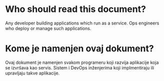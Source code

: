 Who should read this document?
==============================

Any developer building applications which run as a service.  Ops engineers who deploy or manage such applications.


Kome je namenjen ovaj dokument?
==============================

Ovaj dokument je namenjen svakom programeru koji razvija aplikacije koja se izvršava kao servis. Sistem i DevOps inženjerima koji implmentiraju ili upravljaju takve aplikacije.
